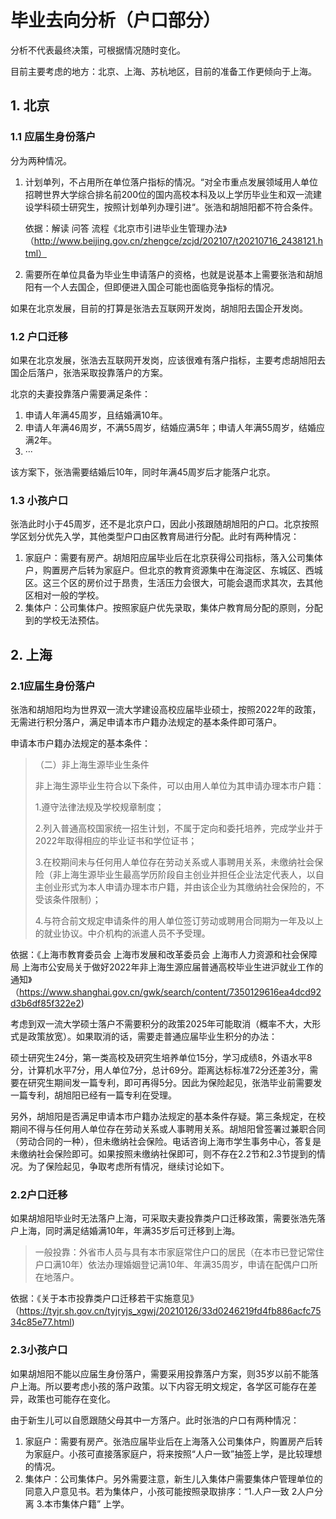 # 毕业去向分析（户口部分）

分析不代表最终决策，可根据情况随时变化。

目前主要考虑的地方：北京、上海、苏杭地区，目前的准备工作更倾向于上海。



## 1. 北京

### 1.1 应届生身份落户

分为两种情况。

1. 计划单列，不占用所在单位落户指标的情况。“对全市重点发展领域用人单位招聘世界大学综合排名前200位的国内高校本科及以上学历毕业生和双一流建设学科硕士研究生，按照计划单列办理引进“。张浩和胡旭阳都不符合条件。

    依据：解读 问答 流程《北京市引进毕业生管理办法》（http://www.beijing.gov.cn/zhengce/zcjd/202107/t20210716_2438121.html）

2. 需要所在单位具备为毕业生申请落户的资格，也就是说基本上需要张浩和胡旭阳有一个人去国企，但即便进入国企可能也面临竞争指标的情况。

如果在北京发展，目前的打算是张浩去互联网开发岗，胡旭阳去国企开发岗。



### 1.2 户口迁移

如果在北京发展，张浩去互联网开发岗，应该很难有落户指标，主要考虑胡旭阳去国企后落户，张浩采取投靠落户的方案。

北京的夫妻投靠落户需要满足条件：

1. 申请人年满45周岁，且结婚满10年。
2. 申请人年满46周岁，不满55周岁，结婚应满5年；申请人年满55周岁，结婚应满2年。
3. ···

该方案下，张浩需要结婚后10年，同时年满45周岁后才能落户北京。



### 1.3 小孩户口

张浩此时小于45周岁，还不是北京户口，因此小孩跟随胡旭阳的户口。北京按照学区划分优先入学，其他类型户口由区教育局进行分配。此时有两种情况：

1. 家庭户：需要有房产。胡旭阳应届毕业后在北京获得公司指标，落入公司集体户，购置房产后转为家庭户。但北京的教育资源集中在海淀区、东城区、西城区。这三个区的房价过于昂贵，生活压力会很大，可能会退而求其次，去其他区相对一般的学校。
2. 集体户：公司集体户。按照家庭户优先录取，集体户教育局分配的原则，分配到的学校无法预估。







## 2. 上海

### 2.1应届生身份落户

张浩和胡旭阳均为世界双一流大学建设高校应届毕业硕士，按照2022年的政策，无需进行积分落户，满足申请本市户籍办法规定的基本条件即可落户。

申请本市户籍办法规定的基本条件：

>（二）非上海生源毕业生条件
>
>非上海生源毕业生符合以下条件，可以由用人单位为其申请办理本市户籍：
>
>1.遵守法律法规及学校规章制度；
>
>2.列入普通高校国家统一招生计划，不属于定向和委托培养，完成学业并于2022年取得相应的毕业证书和学位证书；
>
>3.在校期间未与任何用人单位存在劳动关系或人事聘用关系，未缴纳社会保险（非上海生源毕业生最高学历阶段自主创业并担任企业法定代表人，以自主创业形式为本人申请办理本市户籍，并由该企业为其缴纳社会保险的，不受该条件限制）；
>
>4.与符合前文规定申请条件的用人单位签订劳动或聘用合同期为一年及以上的就业协议。中介机构的派遣人员不予受理。

依据：《上海市教育委员会 上海市发展和改革委员会 上海市人力资源和社会保障局 上海市公安局关于做好2022年非上海生源应届普通高校毕业生进沪就业工作的通知》（https://www.shanghai.gov.cn/gwk/search/content/7350129616ea4dcd92d3b6df85f322e2)



考虑到双一流大学硕士落户不需要积分的政策2025年可能取消（概率不大，大形式是政策放宽）。如果取消的话，需要走普通应届毕业生积分的办法：

硕士研究生24分，第一类高校及研究生培养单位15分，学习成绩8，外语水平8分，计算机水平7分，用人单位7分，总计69分。距离达标标准72分还差3分，需要在研究生期间发一篇专利，即可再得5分。因此为保险起见，张浩毕业前需要发一篇专利，胡旭阳已经有一篇专利在受理。



另外，胡旭阳是否满足申请本市户籍办法规定的基本条件存疑。第三条规定，在校期间不得与任何用人单位存在劳动关系或人事聘用关系。胡旭阳曾签署过兼职合同（劳动合同的一种），但未缴纳社会保险。电话咨询上海市学生事务中心，答复是未缴纳社会保险即可。如果按照未缴纳社保即可，则不存在2.2节和2.3节提到的情况。为了保险起见，争取考虑所有情况，继续讨论如下。



### 2.2户口迁移

如果胡旭阳毕业时无法落户上海，可采取夫妻投靠类户口迁移政策，需要张浩先落户上海，同时满足结婚满10年，年满35岁后可迁移到上海。

> 一般投靠：外省市人员与具有本市家庭常住户口的居民（在本市已登记常住户口满10年）依法办理婚姻登记满10年、年满35周岁，申请在配偶户口所在地落户。

依据：《关于本市投靠类户口迁移若干实施意见》 （https://tyjr.sh.gov.cn/tyjryjs_xgwj/20210126/33d0246219fd4fb886acfc7534c85e77.html)



### 2.3小孩户口

如果胡旭阳不能以应届生身份落户，需要采用投靠落户方案，则35岁以前不能落户上海。所以要考虑小孩的落户政策。以下内容无明文规定，各学区可能存在差异，政策也可能存在变化。

由于新生儿可以自愿跟随父母其中一方落户。此时张浩的户口有两种情况：

1. 家庭户：需要有房产。张浩应届毕业后在上海落入公司集体户，购置房产后转为家庭户。小孩可直接落家庭户，将来按照“人户一致”抽签上学，是比较理想的情况。
2. 集体户：公司集体户。另外需要注意，新生儿入集体户需要集体户管理单位的同意入户意见书。若为集体户，小孩可能按照录取排序：“1.人户一致 2人户分离 3.本市集体户籍” 上学。


